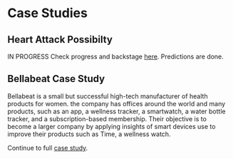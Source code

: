 # Case Studies

## Heart Attack Possibilty
IN PROGRESS
Check progress and  backstage [here](https://github.com/JezSarai/Jez_Portfolio/blob/c9ba9e099ebd7ba1cd82e9e754b4fbf72934ed76/Heart%20Attack%20Possibilty_Backstage).
Predictions are done.

## Bellabeat Case Study
Bellabeat is a small but successful high-tech manufacturer of health products for women. the company has offices around the world and many products, such as an app, a wellness tracker, a smartwatch, a water bottle tracker, and a subscription-based membership.  Their objective is to become a larger company by applying insights of smart devices use to improve their products such as Time, a wellness watch.

Continue to full [case study](https://github.com/JezSarai/Jez_Portfolio/blob/de19ffcae1e9e78ee985f18a22838232d3ccdde9/Bellabeat_Case_Study.md).
